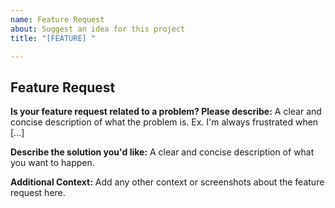 ```yaml
---
name: Feature Request
about: Suggest an idea for this project
title: "[FEATURE] "

---
```


## Feature Request

**Is your feature request related to a problem? Please describe:**
A clear and concise description of what the problem is. Ex. I'm always frustrated when [...]

**Describe the solution you'd like:**
A clear and concise description of what you want to happen.

**Additional Context:**
Add any other context or screenshots about the feature request here.